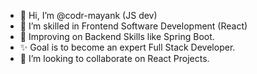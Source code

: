 - 👋 Hi, I’m @codr-mayank (JS dev)
- 👀 I’m skilled in Frontend Software Development (React)
- 🌱 Improving on Backend Skills like Spring Boot.
- ✨ Goal is to become an expert Full Stack Developer.
- 💞️ I’m looking to collaborate on React Projects.

<!---
codr-mayank/codr-mayank is a ✨ special ✨ repository because its `README.md` (this file) appears on your GitHub profile.
You can click the Preview link to take a look at your changes.
--->
